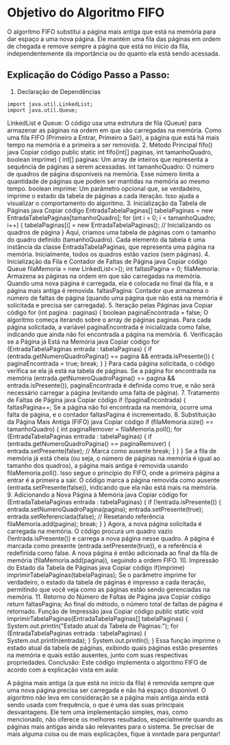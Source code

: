 # Objetivo do Algoritmo FIFO
O algoritmo FIFO substitui a página mais antiga que está na memória para dar espaço a uma nova página. Ele mantém uma fila das páginas em ordem de chegada e remove sempre a página que está no início da fila, independentemente da importância ou do quanto ela está sendo acessada.

## Explicação do Código Passo a Passo:
1. Declaração de Dependências

```
import java.util.LinkedList;
import java.util.Queue;
```

LinkedList e Queue: O código usa uma estrutura de fila (Queue) para armazenar as páginas na ordem em que são carregadas na memória. Como uma fila FIFO (Primeiro a Entrar, Primeiro a Sair), a página que está há mais tempo na memória é a primeira a ser removida.
2. Método Principal fifo()
java
Copiar código
public static int fifo(int[] paginas, int tamanhoQuadro, boolean imprime) {
int[] paginas: Um array de inteiros que representa a sequência de páginas a serem acessadas.
int tamanhoQuadro: O número de quadros de página disponíveis na memória. Esse número limita a quantidade de páginas que podem ser mantidas na memória ao mesmo tempo.
boolean imprime: Um parâmetro opcional que, se verdadeiro, imprime o estado da tabela de páginas a cada iteração. Isso ajuda a visualizar o comportamento do algoritmo.
3. Inicialização da Tabela de Páginas
java
Copiar código
EntradaTabelaPaginas[] tabelaPaginas = new EntradaTabelaPaginas[tamanhoQuadro];
for (int i = 0; i < tamanhoQuadro; i++) {
    tabelaPaginas[i] = new EntradaTabelaPaginas();  // Inicializando os quadros de página
}
Aqui, criamos uma tabela de páginas com o tamanho do quadro definido (tamanhoQuadro). Cada elemento da tabela é uma instância da classe EntradaTabelaPaginas, que representa uma página na memória.
Inicialmente, todos os quadros estão vazios (sem páginas).
4. Inicialização da Fila e Contador de Faltas de Página
java
Copiar código
Queue<Integer> filaMemoria = new LinkedList<>();
int faltasPagina = 0;
filaMemoria: Armazena as páginas na ordem em que são carregadas na memória. Quando uma nova página é carregada, ela é colocada no final da fila, e a página mais antiga é removida.
faltasPagina: Contador que armazena o número de faltas de página (quando uma página que não está na memória é solicitada e precisa ser carregada).
5. Iteração pelas Páginas
java
Copiar código
for (int pagina : paginas) {
    boolean paginaEncontrada = false;
O algoritmo começa iterando sobre o array de páginas paginas. Para cada página solicitada, a variável paginaEncontrada é inicializada como false, indicando que ainda não foi encontrada a página na memória.
6. Verificação se a Página já Está na Memória
java
Copiar código
for (EntradaTabelaPaginas entrada : tabelaPaginas) {
    if (entrada.getNumeroQuadroPagina() == pagina && entrada.isPresente()) {
        paginaEncontrada = true;
        break;
    }
}
Para cada página solicitada, o código verifica se ela já está na tabela de páginas. Se a página for encontrada na memória (entrada.getNumeroQuadroPagina() == pagina && entrada.isPresente()), paginaEncontrada é definida como true, e não será necessário carregar a página (evitando uma falta de página).
7. Tratamento de Faltas de Página
java
Copiar código
if (!paginaEncontrada) {
    faltasPagina++;
Se a página não foi encontrada na memória, ocorre uma falta de página, e o contador faltasPagina é incrementado.
8. Substituição da Página Mais Antiga (FIFO)
java
Copiar código
if (filaMemoria.size() == tamanhoQuadro) {
    int paginaRemover = filaMemoria.poll();
    for (EntradaTabelaPaginas entrada : tabelaPaginas) {
        if (entrada.getNumeroQuadroPagina() == paginaRemover) {
            entrada.setPresente(false);  // Marca como ausente
            break;
        }
    }
}
Se a fila de memória já está cheia (ou seja, o número de páginas na memória é igual ao tamanho dos quadros), a página mais antiga é removida usando filaMemoria.poll(). Isso segue o princípio do FIFO, onde a primeira página a entrar é a primeira a sair.
O código marca a página removida como ausente (entrada.setPresente(false)), indicando que ela não está mais na memória.
9. Adicionando a Nova Página à Memória
java
Copiar código
for (EntradaTabelaPaginas entrada : tabelaPaginas) {
    if (!entrada.isPresente()) {
        entrada.setNumeroQuadroPagina(pagina);
        entrada.setPresente(true);
        entrada.setReferenciada(false);  // Resetando referência
        filaMemoria.add(pagina);
        break;
    }
}
Agora, a nova página solicitada é carregada na memória. O código procura um quadro vazio (!entrada.isPresente()) e carrega a nova página nesse quadro. A página é marcada como presente (entrada.setPresente(true)), e a referência é redefinida como false.
A nova página é então adicionada ao final da fila de memória (filaMemoria.add(pagina)), seguindo a ordem FIFO.
10. Impressão do Estado da Tabela de Páginas
java
Copiar código
if(imprime) imprimirTabelaPaginas(tabelaPaginas);
Se o parâmetro imprime for verdadeiro, o estado da tabela de páginas é impresso a cada iteração, permitindo que você veja como as páginas estão sendo gerenciadas na memória.
11. Retorno do Número de Faltas de Página
java
Copiar código
return faltasPagina;
Ao final do método, o número total de faltas de página é retornado.
Função de Impressão
java
Copiar código
public static void imprimirTabelaPaginas(EntradaTabelaPaginas[] tabelaPaginas) {
    System.out.println("Estado atual da Tabela de Páginas:");
    for (EntradaTabelaPaginas entrada : tabelaPaginas) {
        System.out.println(entrada);
    }
    System.out.println();
}
Essa função imprime o estado atual da tabela de páginas, exibindo quais páginas estão presentes na memória e quais estão ausentes, junto com suas respectivas propriedades.
Conclusão:
Este código implementa o algoritmo FIFO de acordo com a explicação vista em aula:

A página mais antiga (a que está no início da fila) é removida sempre que uma nova página precisa ser carregada e não há espaço disponível.
O algoritmo não leva em consideração se a página mais antiga ainda está sendo usada com frequência, o que é uma das suas principais desvantagens.
Ele tem uma implementação simples, mas, como mencionado, não oferece os melhores resultados, especialmente quando as páginas mais antigas ainda são relevantes para o sistema.
Se precisar de mais alguma coisa ou de mais explicações, fique à vontade para perguntar!
